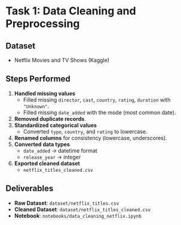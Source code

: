 # Task 1: Data Cleaning and Preprocessing

## Dataset
- Netflix Movies and TV Shows (Kaggle)

## Steps Performed
1. **Handled missing values**
   - Filled missing `director`, `cast`, `country`, `rating`, `duration` with `"Unknown"`.
   - Filled missing `date_added` with the mode (most common date).
2. **Removed duplicate records**.
3. **Standardized categorical values**
   - Converted `type`, `country`, and `rating` to lowercase.
4. **Renamed columns** for consistency (lowercase, underscores).
5. **Converted data types**
   - `date_added` → datetime format
   - `release_year` → integer
6. **Exported cleaned dataset**
   - `netflix_titles_cleaned.csv`

## Deliverables
- **Raw Dataset**: `dataset/netflix_titles.csv`
- **Cleaned Dataset**: `dataset/netflix_titles_cleaned.csv`
- **Notebook**: `notebooks/data_cleaning_netflix.ipynb`
